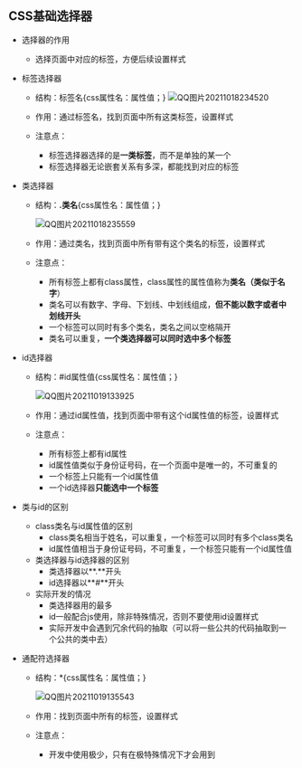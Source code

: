 ## CSS基础选择器

- 选择器的作用

  - 选择页面中对应的标签，方便后续设置样式

- 标签选择器

  - 结构：标签名{css属性名：属性值；}                                                                                              ![QQ图片20211018234520](C:\Users\ZZY\Desktop\学习资料\markdown插图\QQ图片20211018234520.png)

  - 作用：通过标签名，找到页面中所有这类标签，设置样式

  - 注意点：
    - 标签选择器选择的是**一类标签**，而不是单独的某一个
    - 标签选择器无论嵌套关系有多深，都能找到对应的标签

- 类选择器

  - 结构：**.类名**{css属性名：属性值；}

    ![QQ图片20211018235559](C:\Users\ZZY\Desktop\学习资料\markdown插图\QQ图片20211018235559.png)

  - 作用：通过类名，找到页面中所有带有这个类名的标签，设置样式

  - 注意点：

    - 所有标签上都有class属性，class属性的属性值称为**类名（类似于名字**）
    - 类名可以有数字、字母、下划线、中划线组成，**但不能以数字或者中划线开头**
    - 一个标签可以同时有多个类名，类名之间以空格隔开
    - 类名可以重复，**一个类选择器可以同时选中多个标签**

- id选择器

  - 结构：#id属性值{css属性名：属性值；}

    ![QQ图片20211019133925](C:\Users\ZZY\Desktop\学习资料\markdown插图\QQ图片20211019133925.png)

  - 作用：通过id属性值，找到页面中带有这个id属性值的标签，设置样式

  - 注意点：

    - 所有标签上都有id属性
    - id属性值类似于身份证号码，在一个页面中是唯一的，不可重复的
    - 一个标签上只能有一个id属性值
    - 一个id选择器**只能选中一个标签**

- 类与id的区别

  - class类名与id属性值的区别
    - class类名相当于姓名，可以重复，一个标签可以同时有多个class类名
    - id属性值相当于身份证号码，不可重复，一个标签只能有一个id属性值
  - 类选择器与id选择器的区别
    - 类选择器以**.**开头
    - id选择器以**#**开头
  - 实际开发的情况
    - 类选择器用的最多
    - id一般配合js使用，除非特殊情况，否则不要使用id设置样式
    - 实际开发中会遇到冗余代码的抽取（可以将一些公共的代码抽取到一个公共的类中去）

- 通配符选择器

  - 结构：*{css属性名：属性值；}

    ![QQ图片20211019135543](C:\Users\ZZY\Desktop\学习资料\markdown插图\QQ图片20211019135543.png)

  - 作用：找到页面中所有的标签，设置样式

  - 注意点：

    - 开发中使用极少，只有在极特殊情况下才会用到

  
